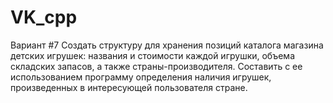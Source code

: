 # VK_cpp

Вариант #7
Создать структуру для хранения позиций каталога магазина детских игрушек: названия и стоимости каждой игрушки, объема складских запасов, а также страны-производителя. Составить с ее использованием программу определения наличия игрушек, произведенных в интересующей пользователя стране.
